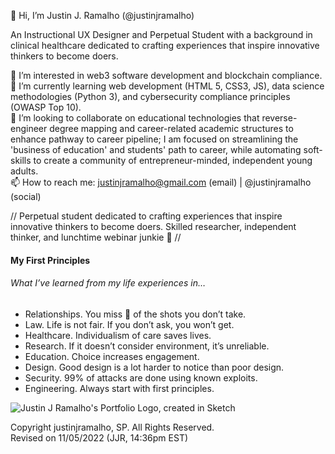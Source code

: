👋 Hi, I’m Justin J. Ramalho (@justinjramalho) 

An Instructional UX Designer and Perpetual Student with a background in clinical healthcare dedicated to crafting experiences that inspire innovative thinkers to become doers.  

👀 I’m interested in web3 software development and blockchain compliance.  
🌱 I’m currently learning web development (HTML 5, CSS3, JS), data science methodologies (Python 3), and cybersecurity compliance principles (OWASP Top 10).  
💞️ I’m looking to collaborate on educational technologies that reverse-engineer degree mapping and career-related academic structures to enhance pathway to career pipeline; I am focused on streamlining the 'business of education' and students' path to career, while automating soft-skills to create a community of entrepreneur-minded, independent young adults.  
📫 How to reach me: justinjramalho@gmail.com (email) | @justinjramalho (social) 

// Perpetual student dedicated to crafting experiences that inspire innovative thinkers to become doers. Skilled researcher, independent thinker, and lunchtime webinar junkie 🤙 //


#### My First Principles

###### What I’ve learned from my life experiences in… 

- Relationships.  You miss 💯 of the shots you don’t take.  
- Law.  Life is not fair.  If you don’t ask, you won’t get.  
- Healthcare.  Individualism of care saves lives.  
- Research.  If it doesn’t consider environment, it’s unreliable.  
- Education.  Choice increases engagement.  
- Design.  Good design is a lot harder to notice than poor design.  
- Security.  99% of attacks are done using known exploits.  
- Engineering.  Always start with first principles.  


<!---
Buzz Words That I Do Not Yet Totally Dispise:
- transparency 
- collaboration (...flirting with the line) 
- community (communalism) 
- advocate 
- affordances & constraints 


Commonly Used Words: (stemming from my medical background) 
- schema 
- cognitive 
- assess/assessment (identifying objective/signs & subjective/symptoms) 
- diagnose (diagnosis) 
- affordance(s) 
- constraint(s) 


Words That I Will Never Be Able To Correctly Spell:
- bureaucracy
- entrepreneur
--->


<!---
justinjramalho/justinjramalho is a ✨ special ✨ repository because its `README.md` (this file) appears on your GitHub profile.
You can click the Preview link to take a look at your changes.
--->


![Justin J Ramalho's Portfolio Logo, created in Sketch](https://drive.google.com/file/d/1UZM7p-oDmV_Ff82ghEOrJVl9IIRfys3v/view?usp=share_link "Justin J Ramalho's Portfolio Logo, created in Sketch")

Copyright justinjramalho, SP.  All Rights Reserved.<br>
Revised on 11/05/2022 (JJR, 14:36pm EST)
